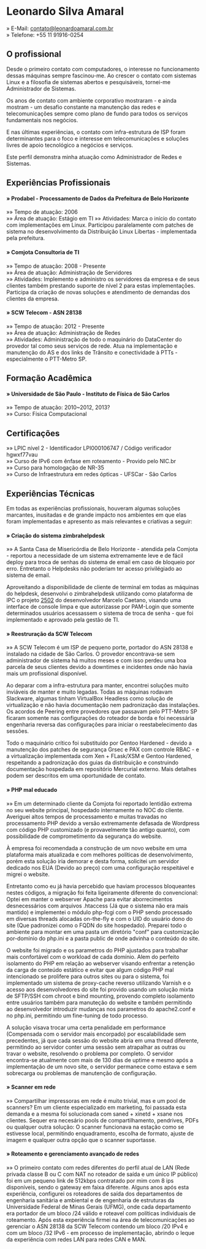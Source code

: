 Leonardo Silva Amaral
================================================================================

&raquo;		E-Mail: <contato@leonardoamaral.com.br>  
&raquo;		Telefone: +55 11 91916-0254

O profissional
--------------------------------------------------------------------------------

Desde o primeiro contato com computadores, o interesse no funcionamento dessas máquinas sempre fascinou-me. Ao crescer o contato com sistemas Linux e a filosofia de sistemas abertos e pesquisáveis, tornei-me Administrador de Sistemas.

Os anos de contato com ambiente corporativo mostraram - e ainda mostram - um desafio constante na manutenção das redes e telecomunicações sempre como plano de fundo para todos os serviços fundamentais nos negócios.

E nas últimas experiências, o contato com infra-estrutura de ISP foram determinantes para o foco e interesse em telecomunicações e soluções livres de apoio tecnológico a negócios e serviços.

Este perfil demonstra minha atuação como Administrador de Redes e Sistemas.

Experiências Profissionais
--------------------------------------------------------------------------------

#### &raquo; Prodabel - Processamento de Dados da Prefeitura de Belo Horizonte

&raquo;&raquo; Tempo de atuação: 2006  
&raquo;&raquo; Área de atuação: Estágio em TI
&raquo;&raquo; Atividades: Marca o início do contato com implementações em Linux. Participou paralelamente com patches de sistema no desenvolvimento da Distribuição Linux Libertas - implementada pela prefeitura.  

#### &raquo; Comjota Consultoria de TI

&raquo;&raquo; Tempo de atuação: 2008 - Presente  
&raquo;&raquo; Área de atuação: Administração de Servidores  
&raquo;&raquo; Atividades: Implemento e administro os servidores da empresa e de seus clientes também prestando suporte de nível 2 para estas implementações. Participa da criação de novas soluções e atendimento de demandas dos clientes da empresa.  

#### &raquo; SCW Telecom - ASN 28138

&raquo;&raquo; Tempo de atuação: 2012 - Presente  
&raquo;&raquo; Área de atuação: Administração de Redes  
&raquo;&raquo; Atividades: Administração de todo o maquinário do DataCenter do provedor tal como seus serviços de rede. Atua na implementação e manutenção do AS e dos links de Trânsito e conectividade à PTTs - especialmente o PTT-Metro SP.  

Formação Acadêmica
--------------------------------------------------------------------------------

#### &raquo; Universidade de São Paulo - Instituto de Física de São Carlos

&raquo;&raquo; Tempo de atuação: 2010~2012, 2013?  
&raquo;&raquo; Curso: Física Computacional  

Certificações
--------------------------------------------------------------------------------

&raquo;&raquo; LPIC nível 2 - Identificador LPI000106747 / Código verificador hgwxf77vau  
&raquo;&raquo; Curso de IPv6 com ênfase em roteamento - Provido pelo NIC.br  
&raquo;&raquo; Curso para homologação de NR-35  
&raquo;&raquo; Curso de Infraestrutura em redes ópticas - UFSCar - São Carlos  

Experiências Técnicas
--------------------------------------------------------------------------------

  Em todas as experiências profissionais, houveram algumas soluções marcantes, inusitadas e de grande impácto nos ambientes em que elas foram implementadas e apresento as mais relevantes e criativas a seguir:

#### &raquo; Criação do sistema zimbrahelpdesk

&raquo;&raquo; A Santa Casa de Misericórdia de Belo Horizonte - atendida pela Comjota - reportou a necessidade de um sistema extremamente leve e de fácil deploy para troca de senhas do sistema de email em caso de bloqueio por erro. Entretanto o Helpdesks não poderiam ter acesso privilégiado ao sistema de email. 

Aproveitando a disponibilidade de cliente de terminal em todas as máquinas do helpdesk, desenvolvi o zimbrahelpdesk utilizando como plataforma de IPC o projeto [2502](https://github.com/caetanus/resume/blob/master/resume-pt_br.rst#2502) do desenvolvedor Marcelo Caetano, visando uma interface de console limpa e que autorizasse por PAM-Login que somente determinados usuários acessassem o sistema de troca de senha - que foi implementado e aprovado pela gestão de TI.

#### &raquo; Reestruração da SCW Telecom
&raquo;&raquo; A SCW Telecom é um ISP de pequeno porte, portador do ASN 28138 e instalado na cidade de São Carlos. O provedor encontrava-se sem administrador de sistema há muitos meses e com isso perdeu uma boa parcela de seus clientes devido a downtimes e incidentes onde não havia mais um profissional disponível. 

Ao deparar com a infra-estrutura para manter, encontrei soluções muito inviáveis de manter e muito legadas. Todas as máquinas rodavam Slackware, algumas tinham VirtualBox Headless como solução de virtualização e não havia documentação nem padronização das instalações. Os acordos de Peering entre provedores que passavam pelo PTT-Metro SP ficaram somente nas configurações do roteador de borda e foi necessária engenharia reversa das configurações para iniciar o reestabelecimento das sessões. 

Todo o maquinário crítico foi substituído por Gentoo Hardened - devido a manutenção dos patches de segurança Grsec e PAX com controle RBAC - e a virtualização implementada com Xen + FLask/XSM e Gentoo Hardened, respeitando a padronização dos guias da distribuição e construindo documentação hospedada em repositório Mercurial externo. Mais detalhes podem ser descritos em uma oportunidade de contato.

#### &raquo; PHP mal educado
&raquo;&raquo; Em um determinado cliente da Comjota foi reportado lentidão extrema no seu website principal, hospedado internamente no NOC do cliente.  
Averiguei altos tempos de processamento e muitas travadas no processamento PHP devido a versão extremamente defasada de Wordpress com código PHP customizado (e provavelmente tão antigo quanto), com possibilidade de comprometimento da segurança do website. 

À empresa foi recomendada a construção de um novo website em uma plataforma mais atualizada e com melhores políticas de desenvolvimento, porém esta solução iria demorar e desta forma, solicitei um servidor dedicado nos EUA (Devido ao preço) com uma configuração respeitável e migrei o website. 

Entretanto como eu já havia percebido que haviam processos bloqueantes nestes códigos, a migração foi feita ligeiramente diferente do convencional: Optei em manter o webserver Apache para evitar aborrecimentos desnecessários com arquivos .htaccess (Já que o sistema não era mais mantido) e implementei o módulo php-fcgi com o PHP sendo processado em diversas threads alocadas on-the-fly e com o UID do usuário dono do site (Que padronizei como o FQDN do site hospedado). Preparei todo o ambiente para montar em uma pasta um diretório "conf" para customização por-domínio do php.ini e a pasta public de onde advinha o conteúdo do site. 

O website foi migrado e os parametros do PHP ajustados para trabalhar mais confortável com o workload de cada domínio. Alem do perfeito isolamento do PHP em relação ao webserver visando enfrentar a retenção da carga de conteúdo estático e evitar que algum código PHP mal intencionado se prolifere para outros sites ou para o sistema, foi implementado um sistema de proxy-cache reverso utilizando Varnish e o acesso aos desenvolvedores do site foi provido usando um solução mixta de SFTP/SSH com chroot e bind mounting, provendo completo isolamento entre usuários também para manuteção do website e também permitindo ao desenvolvedor introduzir mudanças nos parametros do apache2.conf e no php.ini, permitindo um fine-tuning de todo processo.

A solução visava trocar uma certa penalidade em performance (Compensada com o servidor mais encorpado) por escalabilidade sem precedentes, já que cada sessão do website abria em uma thread diferente, permitindo ao servidor conter uma sessão sem atrapalhar as outras ou travar o website, resolvendo o problema por completo. O servidor encontra-se atualmente com mais de 130 dias de uptime e mesmo após a implementação de um novo site, o servidor permanece como estava e sem sobrecarga ou problemas de manutenção de configuração.

#### &raquo; Scanner em rede
&raquo;&raquo; Compartilhar impressoras em rede é muito trivial, mas e um pool de scanners? Em um cliente especializado em marketing, foi passada esta demanda e a mesma foi solucionada com saned + xinetd + xsane nos clientes. Sequer era necesário pools de compartilhamento, pendrives, PDFs ou qualquer outra solução: O scanner funcionava na estação como se estivesse local, permitindo enquadramento, escolha de formato, ajuste de imagem e qualquer outra opção que o scanner suportasse.

#### &raquo; Roteamento e gerenciamento avançado de redes
&raquo;&raquo; O primeiro contato com redes diferentes do perfil atual de LAN (Rede privada classe B ou C com NAT no roteador de saída e um único IP público) foi em um pequeno link de 512kbps contratado por mim com 8 ips disponíveis, sendo o gateway em faixa diferente. Alguns anos após esta experiência, configurei os roteadores de saída dos departamentos de engenharia sanitária e ambiental e de engenharia de estruturas da Universidade Federal de Minas Gerais (UFMG), onde cada departamento era portador de um bloco /24 válido e roteavel com políticas individuais de roteamento. Após esta experiência firmei na área de telecomunicações ao gerenciar o ASN 28138 da SCW Telecom contendo um bloco /20 IPv4 e com um bloco /32 IPv6 - em processo de implementação, abrindo o leque da experiência com redes LAN para redes CAN e MAN.


